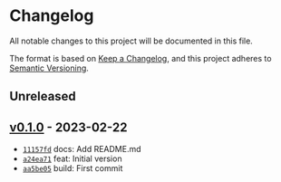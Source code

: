 # Changelog

All notable changes to this project will be documented in this file.

The format is based on [Keep a Changelog](https://keepachangelog.com/en/1.0.0/), and this project adheres to [Semantic Versioning](https://semver.org/spec/v2.0.0.html).

## Unreleased

## [v0.1.0](https://github.com/Hoseus/config-server/releases/tag/v0.1.0) - 2023-02-22

- [`11157fd`](https://github.com/Hoseus/config-server/commit/11157fd28fb8116b3ba977593071f8b97cf90241) docs: Add README.md
- [`a24ea71`](https://github.com/Hoseus/config-server/commit/a24ea71f70542d1579c19a9b39c111265ad8cf47) feat: Initial version
- [`aa5be05`](https://github.com/Hoseus/config-server/commit/aa5be05e12c1f8be106b80e4ee80735592939912) build: First commit
